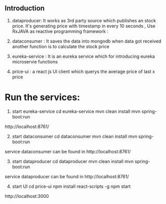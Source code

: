 
## **Introduction**


1. dataproducer: 
It works as 3rd party source which publishes an stock price.
It's generating price with timestamp in every 10 seconds , Use RxJAVA as reactive programming framework :

2. dataconsumer :
It saves the data into mongodb when data got received 
another function is to calculate the stock price

3. eureka-service : 
It is an eureka service which for introducing eureka microservie functions

4. price-ui : 
a react js UI client which querys the average price of last x price


# Run the services:
1. start  eureka-service
cd eureka-service
mvn clean install
mvn spring-boot:run

http://localhost:8761/

2. start dataconsumer
cd dataconsumer
mvn clean install
mvn spring-boot:run

service dataconsumer can be found in http://localhost:8761/

3. start dataproducer
cd dataproducer
mvn clean install
mvn spring-boot:run

service dataproducer can be found in http://localhost:8761/

4. start UI
cd price-ui
npm install react-scripts -g
npm start

http://localhost:3000
